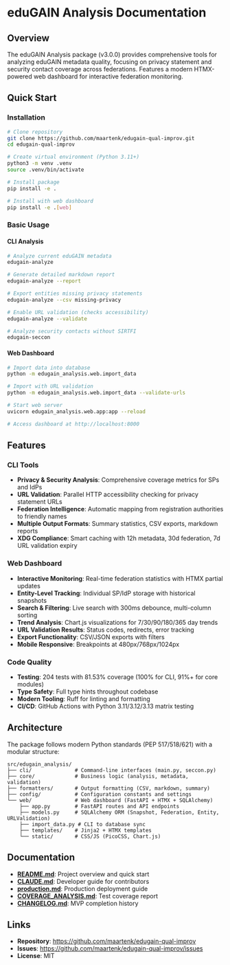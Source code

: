 # eduGAIN Analysis Documentation

## Overview

The eduGAIN Analysis package (v3.0.0) provides comprehensive tools for analyzing eduGAIN metadata quality, focusing on privacy statement and security contact coverage across federations. Features a modern HTMX-powered web dashboard for interactive federation monitoring.

## Quick Start

### Installation

```bash
# Clone repository
git clone https://github.com/maartenk/edugain-qual-improv.git
cd edugain-qual-improv

# Create virtual environment (Python 3.11+)
python3 -m venv .venv
source .venv/bin/activate

# Install package
pip install -e .

# Install with web dashboard
pip install -e .[web]
```

### Basic Usage

#### CLI Analysis

```bash
# Analyze current eduGAIN metadata
edugain-analyze

# Generate detailed markdown report
edugain-analyze --report

# Export entities missing privacy statements
edugain-analyze --csv missing-privacy

# Enable URL validation (checks accessibility)
edugain-analyze --validate

# Analyze security contacts without SIRTFI
edugain-seccon
```

#### Web Dashboard

```bash
# Import data into database
python -m edugain_analysis.web.import_data

# Import with URL validation
python -m edugain_analysis.web.import_data --validate-urls

# Start web server
uvicorn edugain_analysis.web.app:app --reload

# Access dashboard at http://localhost:8000
```

## Features

### CLI Tools
- **Privacy & Security Analysis**: Comprehensive coverage metrics for SPs and IdPs
- **URL Validation**: Parallel HTTP accessibility checking for privacy statement URLs
- **Federation Intelligence**: Automatic mapping from registration authorities to friendly names
- **Multiple Output Formats**: Summary statistics, CSV exports, markdown reports
- **XDG Compliance**: Smart caching with 12h metadata, 30d federation, 7d URL validation expiry

### Web Dashboard
- **Interactive Monitoring**: Real-time federation statistics with HTMX partial updates
- **Entity-Level Tracking**: Individual SP/IdP storage with historical snapshots
- **Search & Filtering**: Live search with 300ms debounce, multi-column sorting
- **Trend Analysis**: Chart.js visualizations for 7/30/90/180/365 day trends
- **URL Validation Results**: Status codes, redirects, error tracking
- **Export Functionality**: CSV/JSON exports with filters
- **Mobile Responsive**: Breakpoints at 480px/768px/1024px

### Code Quality
- **Testing**: 204 tests with 81.53% coverage (100% for CLI, 91%+ for core modules)
- **Type Safety**: Full type hints throughout codebase
- **Modern Tooling**: Ruff for linting and formatting
- **CI/CD**: GitHub Actions with Python 3.11/3.12/3.13 matrix testing

## Architecture

The package follows modern Python standards (PEP 517/518/621) with a modular structure:

```
src/edugain_analysis/
├── cli/              # Command-line interfaces (main.py, seccon.py)
├── core/             # Business logic (analysis, metadata, validation)
├── formatters/       # Output formatting (CSV, markdown, summary)
├── config/           # Configuration constants and settings
└── web/              # Web dashboard (FastAPI + HTMX + SQLAlchemy)
    ├── app.py        # FastAPI routes and API endpoints
    ├── models.py     # SQLAlchemy ORM (Snapshot, Federation, Entity, URLValidation)
    ├── import_data.py # CLI to database sync
    ├── templates/    # Jinja2 + HTMX templates
    └── static/       # CSS/JS (PicoCSS, Chart.js)
```

## Documentation

- **[README.md](../README.md)**: Project overview and quick start
- **[CLAUDE.md](../CLAUDE.md)**: Developer guide for contributors
- **[production.md](../production.md)**: Production deployment guide
- **[COVERAGE_ANALYSIS.md](../COVERAGE_ANALYSIS.md)**: Test coverage report
- **[CHANGELOG.md](../CHANGELOG.md)**: MVP completion history

## Links

- **Repository**: https://github.com/maartenk/edugain-qual-improv
- **Issues**: https://github.com/maartenk/edugain-qual-improv/issues
- **License**: MIT
